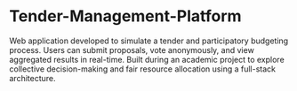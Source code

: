 # Tender-Management-Platform
Web application developed to simulate a tender and participatory budgeting process. Users can submit proposals, vote anonymously, and view aggregated results in real-time. Built during an academic project to explore collective decision-making and fair resource allocation using a full-stack architecture.
